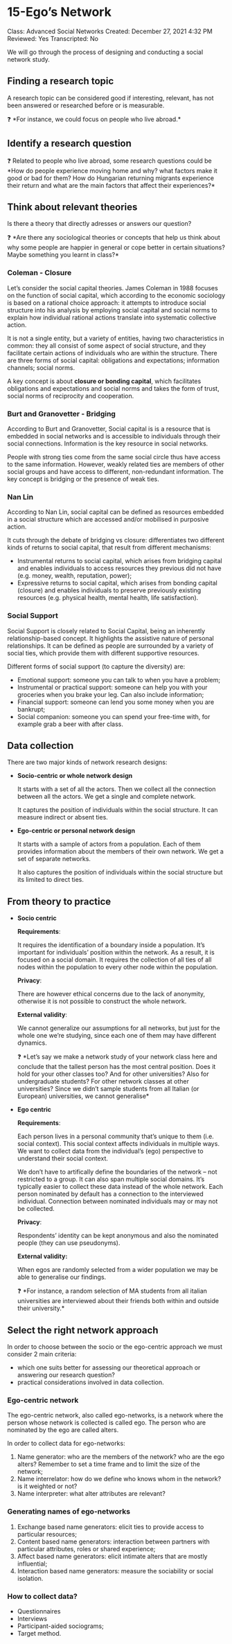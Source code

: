 # 15-Ego’s Network

Class: Advanced Social Networks
Created: December 27, 2021 4:32 PM
Reviewed: Yes
Transcripted: No

We will go through the process of designing and conducting a social network study. 

## Finding a research topic

A research topic can be considered good if interesting, relevant, has not been answered or researched before or is measurable. 

<aside>
❓ *For instance, we could focus on people who live abroad.*

</aside>

## Identify a research question

<aside>
❓ Related to people who live abroad, some research questions could be *How do people experience moving home and why? what factors make it good or bad for them? How do Hungarian returning migrants experience their return and what are the
main factors that affect their experiences?*

</aside>

## Think about relevant theories

Is there a theory that directly adresses or answers our question?

<aside>
❓ *Are there any sociological theories or concepts that help us think about why some people are happier in general or cope better in certain situations? Maybe something you learnt in class?*

</aside>

### Coleman - Closure

Let’s consider the social capital theories. James Coleman in 1988 focuses on the function of social capital, which according to the economic sociology is based on a rational choice approach: it attempts to introduce social structure into his analysis by employing social capital and social norms to explain how individual rational actions translate into systematic collective action.

It is not a single entity, but a variety of entities, having two characteristics in common: they all consist of some aspect of social structure, and they facilitate certain actions of individuals who are within the structure. There are three forms of social capital: obligations and expectations; information channels; social norms. 

A key concept is about **closure or bonding capital**, which facilitates obligations and expectations and social norms and takes the form of trust, social norms of reciprocity and cooperation. 

### Burt and Granovetter - Bridging

According to Burt and Granovetter, Social capital is is a resource that is embedded in social networks and is accessible to individuals through their social connections. Information is the key resource in social networks.

People with strong ties come from the same social circle thus have access to the same information. However, weakly related ties are members of other social groups and have access to different, non-redundant information. The key concept is bridging or the presence of weak ties.

### Nan Lin

According to Nan Lin, social capital can be defined as resources embedded in a social structure which are accessed and/or mobilised in purposive action.

It cuts through the debate of bridging vs closure: differentiates two different kinds of returns to social capital, that result from different mechanisms:

- Instrumental returns to social capital, which arises from bridging capital and enables individuals to access resources they previous did not have (e.g. money, wealth, reputation, power);
- Expressive returns to social capital, which arises from bonding capital (closure) and enables individuals to preserve previously existing resources (e.g. physical health, mental health, life satisfaction).

### Social Support

Social Support is closely related to Social Capital, being an inherently relationship-based concept. It highlights the assistive nature of personal relationships. It can be defined as people are surrounded by a variety of social ties, which provide them with different supportive resources.

Different forms of social support (to capture the diversity) are:

- Emotional support: someone you can talk to when you have a problem;
- Instrumental or practical support: someone can help you with your groceries when you brake your leg. Can also include information;
- Financial support: someone can lend you some money when you are bankrupt;
- Social companion: someone you can spend your free-time with, for example grab a beer with after class.

## Data collection

There are two major kinds of network research designs:

- **Socio-centric or whole network design**
    
    It starts with a set of all the actors. Then we collect all the connection between all the actors. We get a single and complete network. 
    
    It captures the position of individuals within the social structure. It can measure indirect or absent ties.
    
- **Ego-centric or personal network design**
    
    It starts with a sample of actors from a population. Each of them provides information about the members of their own network. We get a set of separate networks. 
    
    It also captures the position of individuals within the social structure but its limited to direct ties. 
    

## From theory to practice

- **Socio centric**
    
    **Requirements**: 
    
    It requires the identification of a boundary inside a population. It’s important for individuals’ position within the network. As a result, it is focused on a social domain. It requires the collection of all ties of all nodes within the population to every other node within the population. 
    
    **Privacy**: 
    
    There are however ethical concerns due to the lack of anonymity, otherwise it is not possible to construct the whole network. 
    
    **External validity**:
    
    We cannot generalize our assumptions for all networks, but just for the whole one we’re studying, since each one of them may have different dynamics. 
    
    <aside>
    ❓ *Let’s say we make a network study of your network class here and conclude that the tallest person has the most central position. Does it hold for your other classes too? And for other universities? Also for undergraduate students? For other network classes at other universities? Since we didn’t sample students from all Italian (or European) universities, we cannot generalise*
    
    </aside>
    
- **Ego centric**
    
    **Requirements**: 
    
    Each person lives in a personal community that’s unique to them (i.e. social context). This social context affects individuals in multiple ways. We want to collect data from the individual’s (ego) perspective to understand their social context. 
    
    We don’t have to artifically define the boundaries of the network – not restricted to a group. It can also span multiple social domains. It’s typically easier to collect these data instead of the whole network. Each person nominated by default has a connection to the interviewed individual. Connection between nominated individuals may or may not be collected. 
    
    **Privacy**: 
    
    Respondents’ identity can be kept anonymous and also the nominated people (they can use pseudonyms).
    
    **External validity:**
    
    When egos are randomly selected from a wider population we may be able to generalise our findings.
    
    <aside>
    ❓ *For instance, a random selection of MA students from all italian universities are interviewed about their friends both within and outside their university.*
    
    </aside>
    

## Select the right network approach

In order to choose between the socio or the ego-centric approach we must consider 2 main criteria:

- which one suits better for assessing our theoretical approach or answering our research question?
- practical considerations involved in data collection.

### Ego-centric network

The ego-centric network, also called ego-networks, is a network where the person whose network is collected is called ego. The person who are nominated by the ego are called alters. 

In order to collect data for ego-networks:

1. Name generator: who are the members of the network? who are the ego alters? Remember to set a time frame and to limit the size of the network;
2. Name interrelator: how do we define who knows whom in the network? is it weighted or not?
3. Name interpreter: what alter attributes are relevant?

### Generating names of ego-networks

1. Exchange based name generators: elicit ties to provide access to particular resources;
2. Content based name generators: interaction between partners with particular attributes, roles or shared experience;
3. Affect based name generators: elicit intimate alters that are mostly influential;
4. Interaction based name generators: measure the sociability or social isolation.

### How to collect data?

- Questionnaires
- Interviews
- Participant-aided sociograms;
- Target method.